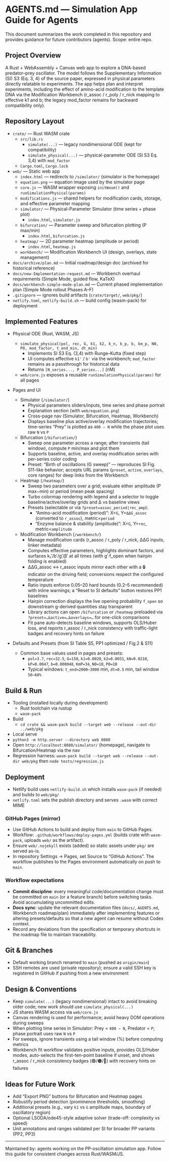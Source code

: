 # AGENTS.md — Simulation App Guide for Agents

This document summarizes the work completed in this repository and provides guidance for future contributors (agents). Scope: entire repo.

## Project Overview
A Rust + WebAssembly + Canvas web app to explore a DNA-based predator–prey oscillator. The model follows the Supplementary Information (SI) S3 (Eq. 3, 4) of the source paper, expressed in physical parameters directly relatable to experiments. The app helps plan and interpret experiments, including the effect of amino-acid modification to the template DNA via the Modification Workbench (r_assoc / r_poly / r_nick mapping to effective k1 and b; the legacy mod_factor remains for backward compatibility only).

## Repository Layout
- `crate/` — Rust WASM crate
  - `src/lib.rs`
    - `simulate(...)` — legacy nondimensional ODE (kept for compatibility)
    - `simulate_physical(...)` — physical-parameter ODE (SI S3 Eq. 3,4) with `mod_factor`
  - `Cargo.toml`, `Cargo.lock`
- `web/` — Static web app
  - `index.html` — redirects to `/simulator/` (simulator is the homepage)
  - `equation.png` — equation image used by the simulator page
  - `core.js` — WASM wrapper exposing `initWasm()` and `runSimulationPhysical(params)`
  - `modifications.js` — shared helpers for modification cards, storage, and effective parameter mapping
  - `simulator/` — Physical-Parameter Simulator (time series + phase plot)
    - `index.html`, `simulator.js`
  - `bifurcation/` — Parameter sweep and bifurcation plotting (P max/min)
    - `index.html`, `bifurcation.js`
  - `heatmap/` — 2D parameter heatmap (amplitude or period)
    - `index.html`, `heatmap.js`
  - `workbench/` — Modification Workbench UI (design, overlays, state management)
- `docs/archive/plan.md` — Initial roadmap/design doc (archived for historical reference)
- `docs/new-Implementation-request.md` — Workbench overhaul requirements (Simple Mode, guided flow, KaTeX)
- `docs/workbench-simple-mode-plan.md` — Current phased implementation plan (Simple Mode rollout Phases A–F)
- `.gitignore` — ignores build artifacts (`crate/target/`, `web/pkg/`)
- `netlify.toml`, `netlify-build.sh` — build config (wasm-pack) for deployment

## Implemented Features
- Physical ODE (Rust, WASM, JS)
  - `simulate_physical(pol, rec, G, k1, k2, k_n, k_p, b, km_p, N0, P0, mod_factor, t_end_min, dt_min)`
    - Implements SI S3 Eq. (3,4) with Runge–Kutta (fixed step)
    - UI computes effective `k1'` / `b'` via the workbench; `mod_factor` remains as a passthrough for historical data
    - Returns `[N_series..., P_series...]` (nM)
  - `web/core.js` exposes a reusable `runSimulationPhysical(params)` for all pages

- Pages and UI
  - Simulator (`/simulator/`)
    - Physical parameters sliders/inputs, time series and phase portrait
    - Explanation section (with `web/equation.png`)
    - Cross-page nav (Simulator, Bifurcation, Heatmap, Workbench)
    - Displays baseline plus active/overlay modification trajectories; time-series “Prey” is plotted as `400 − N` while the phase plot uses raw `N` vs `P`
  - Bifurcation (`/bifurcation/`)
    - Sweep one parameter across a range; after transients (tail window), compute `P` min/max and plot them
    - Supports baseline, active, and overlay modification series with per-series color coding
    - Preset: “Birth of oscillations (G sweep)” — reproduces SI Fig. S11-like behavior; accepts URL params (`preset`, `active`, `overlays`, core ranges) for deep links from the Workbench
  - Heatmap (`/heatmap/`)
    - Sweep two parameters over a grid; evaluate either amplitude (P max−min) or period (mean peak spacing)
    - Turbo colormap rendering with legend and a selector to toggle baseline/active/overlay grids and Δ vs baseline views
    - Presets (selectable or via `?preset=assoc_period|rec_amp`):
      - “Amino-acid modification (period)”: X=`G`, Y=`ΔΔG_assoc` (converted to `r_assoc`), metric=`period`
      - “Enzyme balance & stability (amplitude)”: X=`G`, Y=`rec`, metric=`amplitude`
  - Modification Workbench (`/workbench/`)
    - Manage modification cards (r_assoc / r_poly / r_nick, ΔΔG inputs, linker metadata)
    - Computes effective parameters, highlights dominant factors, and surfaces k₁′/b′/g′/β′ at all times (with g′·f_open when hairpin folding is enabled)
    - ΔΔG_assoc ↔ r_assoc inputs mirror each other with a 🔒 indicator on the driving field; conversions respect the configured temperature
    - Ratio inputs enforce 0.05–20 hard bounds (0.2–5 recommended) with inline warnings; a “Reset to SI defaults” button restores PP1 baselines
    - Hairpin correction displays the live opening probability `f_open` so downstream g-derived quantities stay transparent
    - Library actions can open `/bifurcation` or `/heatmap` preloaded via `?preset=…&active=…&overlays=…` for one-click comparisons
    - Fit pane auto-detects baseline windows, supports OLS/Huber loss, and reports r_assoc / r_nick consistency with traffic-light badges and recovery hints on failure

- Defaults and Presets (from SI Table S5, PP1 optimized / Fig.2 & S11)
  - Common base values used in pages and presets:
    - `pol=3.7`, `rec=32.5`, `G=150`, `k1=0.0020`, `k2=0.0031`, `kN=0.0210`, `kP=0.0047`, `b=0.000048`, `KmP=34`, `N0=10`, `P0=10`
    - Typical windows: `t_end=2000–3000` min, `dt=0.5` min, tail window `50–60%`

## Build & Run
- Tooling (installed locally during development)
  - Rust toolchain via rustup
  - `wasm-pack`
- Build
  - `cd crate && wasm-pack build --target web --release --out-dir ../web/pkg`
- Local serve
- `python3 -m http.server --directory web 8080`
- Open `http://localhost:8080/simulator/` (homepage), navigate to Bifurcation/Heatmap via the nav
- Regression harness: `wasm-pack build --target web --release --out-dir web/pkg` then `node tests/regression.js`

## Deployment
- Netlify build uses `netlify-build.sh` which installs `wasm-pack` (if needed) and builds to `web/pkg/`
- `netlify.toml` sets the publish directory and serves `.wasm` with correct MIME

### GitHub Pages (mirror)
- Use GitHub Actions to build and deploy from `main` to GitHub Pages.
- Workflow: `.github/workflows/deploy-pages.yml` (builds crate with `wasm-pack`, uploads `web/` as the artifact).
- Ensure `web/.nojekyll` exists (added) so static assets under `pkg/` are served as-is.
- In repository Settings → Pages, set Source to “GitHub Actions”. The workflow publishes to the Pages environment automatically on push to `main`.

### Workflow expectations
- **Commit discipline**: every meaningful code/documentation change must be committed on `main` (or a feature branch) before switching tasks. Avoid accumulating uncommitted edits.
- **Docs sync**: update the relevant documentation files (`docs/`, `AGENTS.md`, Workbench roadmap/plan) immediately after implementing features or altering presets/defaults so that a new agent can resume without Codex context.
- Record any deviations from the specification or temporary shortcuts in the roadmap file to maintain traceability.

## Git & Branches
- Default working branch renamed to `main` (pushed as `origin/main`)
- SSH remotes are used (private repository); ensure a valid SSH key is registered in GitHub if pushing from a new environment

## Design & Conventions
- Keep `simulate(...)` (legacy nondimensional) intact to avoid breaking older code; new work should use `simulate_physical(...)`
- JS shares WASM access via `web/core.js`
- Canvas rendering is used for performance; avoid heavy DOM operations during sweeps
- When plotting time series in Simulator: Prey = `400 − N`, Predator = `P`; phase portrait uses raw `N` vs `P`
- For sweeps, ignore transients using a tail window (%) before computing metrics
- Workbench fit workflow validates positive inputs, provides OLS/Huber modes, auto-selects the first-ten-point baseline if unset, and shows r_assoc / r_nick consistency badges (🟢/🟠/🔴) with recovery hints on failures

## Ideas for Future Work
- Add “Export PNG” buttons for Bifurcation and Heatmap pages
- Robustify period detection (prominence thresholds, smoothing)
- Additional presets (e.g., vary `k1` vs `G` amplitude maps, boundary of oscillatory region)
- Optional LSODA/ode45-style adaptive solver (trade-off: complexity vs speed)
- Unit annotations and ranges validated per SI for broader PP variants (PP2, PP3)

---
Maintained by: agents working on the PP-oscillation simulation app. Follow this guide for consistent changes across Rust/WASM/JS.
